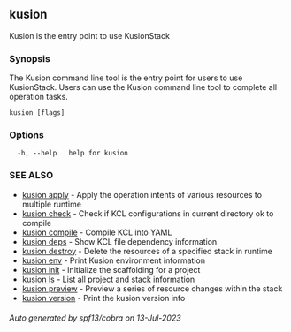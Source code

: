 ## kusion

Kusion is the entry point to use KusionStack

### Synopsis

The Kusion command line tool is the entry point for users to use KusionStack. Users can use the Kusion command line tool to complete all operation tasks.

```
kusion [flags]
```

### Options

```
  -h, --help   help for kusion
```

### SEE ALSO

* [kusion apply](kusion_apply.md)	 - Apply the operation intents of various resources to multiple runtime
* [kusion check](kusion_check.md)	 - Check if KCL configurations in current directory ok to compile
* [kusion compile](kusion_compile.md)	 - Compile KCL into YAML
* [kusion deps](kusion_deps.md)	 - Show KCL file dependency information
* [kusion destroy](kusion_destroy.md)	 - Delete the resources of a specified stack in runtime
* [kusion env](kusion_env.md)	 - Print Kusion environment information
* [kusion init](kusion_init.md)	 - Initialize the scaffolding for a project
* [kusion ls](kusion_ls.md)	 - List all project and stack information
* [kusion preview](kusion_preview.md)	 - Preview a series of resource changes within the stack
* [kusion version](kusion_version.md)	 - Print the kusion version info

###### Auto generated by spf13/cobra on 13-Jul-2023
